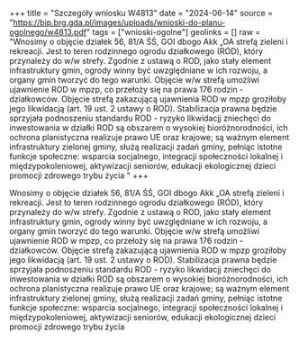 +++
title = "Szczegóły wniosku W4813"
date = "2024-06-14"
source = "https://bip.brg.gda.pl/images/uploads/wnioski-do-planu-ogolnego/w4813.pdf"
tags = ["wnioski-ogolne"]
geolinks = []
raw = "Wnosimy o objęcie działek 56, 81/A ŚŚ, GOI dbogo Akk „OA strefą zieleni i rekreacji. Jest to teren rodzinnego ogrodu działkowego (RÓD), który przynależy do w/w strefy. Zgodnie z ustawą o ROD, jako stały element infrastruktury gmin, ogrody winny być uwzględniane w ich rozwoju, a organy gmin tworzyć do tego warunki. Objęcie w/w strefą umożliwi ujawnienie ROD w mpzp, co przełoży się na prawa 176 rodzin - działkowców. Objęcie strefą zakazującą ujawnienia ROD w mpzp groziłoby jego likwidacją (art. 19 ust. 2 ustawy o ROD). Stabilizacja prawna będzie sprzyjała podnoszeniu standardu ROD - ryzyko likwidacjj zniechęci do inwestowania w działki ROD są obszarem o wysokiej bioróżnorodności, ich ochrona planistyczna realizuje prawo UE oraz krajowe; są ważnym element infrastruktury zielonej gminy, służą realizacji zadań gminy, pełniąc istotne funkcje społeczne: wsparcia socjalnego, integracji społeczności lokalnej i międzypokoleniowej, aktywizacji seniorów, edukacji ekologicznej dzieci promocji zdrowego trybu życia "
+++

Wnosimy o objęcie działek 56, 81/A ŚŚ, GOI dbogo Akk „OA strefą zieleni i
rekreacji. Jest to teren rodzinnego ogrodu działkowego (RÓD), który przynależy do w/w strefy.
Zgodnie z ustawą o ROD, jako stały element infrastruktury gmin, ogrody winny być
uwzględniane w ich rozwoju, a organy gmin tworzyć do tego warunki. Objęcie w/w strefą
umożliwi ujawnienie ROD w mpzp, co przełoży się na prawa 176 rodzin - działkowców.
Objęcie strefą zakazującą ujawnienia ROD w mpzp groziłoby jego likwidacją (art. 19 ust. 2
ustawy o ROD). Stabilizacja prawna będzie sprzyjała podnoszeniu standardu ROD - ryzyko
likwidacjj zniechęci do inwestowania w działki ROD są obszarem o wysokiej
bioróżnorodności, ich ochrona planistyczna realizuje prawo UE oraz krajowe; są ważnym
element infrastruktury zielonej gminy, służą realizacji zadań gminy, pełniąc istotne funkcje
społeczne: wsparcia socjalnego, integracji społeczności lokalnej i międzypokoleniowej,
aktywizacji seniorów, edukacji ekologicznej dzieci promocji zdrowego trybu życia



